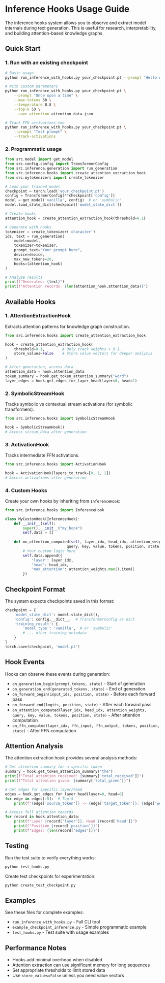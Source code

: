 # Inference Hooks Usage Guide

The inference hooks system allows you to observe and extract model internals during text generation. This is useful for research, interpretability, and building attention-based knowledge graphs.

## Quick Start

### 1. Run with an existing checkpoint

```bash
# Basic usage
python run_inference_with_hooks.py your_checkpoint.pt --prompt "Hello world"

# With custom parameters
python run_inference_with_hooks.py your_checkpoint.pt \
    --prompt "Once upon a time" \
    --max-tokens 50 \
    --temperature 0.8 \
    --top-k 50 \
    --save-attention attention_data.json

# Track FFN activations too
python run_inference_with_hooks.py your_checkpoint.pt \
    --prompt "Test prompt" \
    --track-activations
```

### 2. Programmatic usage

```python
from src.model import get_model
from src.config.config import TransformerConfig
from src.inference.generation import run_generation
from src.inference.hooks import create_attention_extraction_hook
from src.mytokenizers import create_tokenizer

# Load your trained model
checkpoint = torch.load('your_checkpoint.pt')
config = TransformerConfig(**checkpoint['config'])
model = get_model('vanilla', config)  # or 'symbolic'
model.load_state_dict(checkpoint['model_state_dict'])

# Create hooks
attention_hook = create_attention_extraction_hook(threshold=0.1)

# Generate with hooks
tokenizer = create_tokenizer('character')
ids, text = run_generation(
    model=model,
    tokenizer=tokenizer,
    prompt_text="Your prompt here",
    device=device,
    max_new_tokens=20,
    hooks=[attention_hook]
)

# Analyze results
print(f"Generated: {text}")
print(f"Attention records: {len(attention_hook.attention_data)}")
```

## Available Hooks

### 1. AttentionExtractionHook
Extracts attention patterns for knowledge graph construction.

```python
from src.inference.hooks import create_attention_extraction_hook

hook = create_attention_extraction_hook(
    threshold=0.1,        # Only track weights > 0.1
    store_values=False    # Store value vectors for deeper analysis
)

# After generation, access data
attention_data = hook.attention_data
token_summary = hook.get_token_attention_summary("word")
layer_edges = hook.get_edges_for_layer_head(layer=0, head=1)
```

### 2. SymbolicStreamHook
Tracks symbolic vs contextual stream activations (for symbolic transformers).

```python
from src.inference.hooks import SymbolicStreamHook

hook = SymbolicStreamHook()
# Access stream_data after generation
```

### 3. ActivationHook
Tracks intermediate FFN activations.

```python
from src.inference.hooks import ActivationHook

hook = ActivationHook(layers_to_track=[0, 1, 2])
# Access activations after generation
```

### 4. Custom Hooks
Create your own hooks by inheriting from `InferenceHook`:

```python
from src.inference.hooks import InferenceHook

class MyCustomHook(InferenceHook):
    def __init__(self):
        super().__init__("my_hook")
        self.data = []
    
    def on_attention_computed(self, layer_idx, head_idx, attention_weights, 
                            query, key, value, tokens, position, state):
        # Your custom logic here
        self.data.append({
            'layer': layer_idx,
            'head': head_idx,
            'max_attention': attention_weights.max().item()
        })
```

## Checkpoint Format

The system expects checkpoints saved in this format:

```python
checkpoint = {
    'model_state_dict': model.state_dict(),
    'config': config.__dict__,  # TransformerConfig as dict
    'training_result': {
        'model_type': 'vanilla',  # or 'symbolic'
        # ... other training metadata
    }
}
torch.save(checkpoint, 'model.pt')
```

## Hook Events

Hooks can observe these events during generation:

- `on_generation_begin(prompt_tokens, state)` - Start of generation
- `on_generation_end(generated_tokens, state)` - End of generation  
- `on_forward_begin(input_ids, position, state)` - Before each forward pass
- `on_forward_end(logits, position, state)` - After each forward pass
- `on_attention_computed(layer_idx, head_idx, attention_weights, query, key, value, tokens, position, state)` - After attention computation
- `on_ffn_computed(layer_idx, ffn_input, ffn_output, tokens, position, state)` - After FFN computation

## Attention Analysis

The attention extraction hook provides several analysis methods:

```python
# Get attention summary for a specific token
summary = hook.get_token_attention_summary("the")
print(f"Total attention received: {summary['total_received']}")
print(f"Total attention given: {summary['total_given']}")

# Get edges for specific layer/head
edges = hook.get_edges_for_layer_head(layer=0, head=0)
for edge in edges[:5]:  # Top 5
    print(f"{edge['source_token']} -> {edge['target_token']}: {edge['weight']}")

# Access full attention records
for record in hook.attention_data:
    print(f"Layer {record['layer']}, Head {record['head']}")
    print(f"Position {record['position']}")
    print(f"Edges: {len(record['edges'])}")
```

## Testing

Run the test suite to verify everything works:

```bash
python test_hooks.py
```

Create test checkpoints for experimentation:

```bash
python create_test_checkpoint.py
```

## Examples

See these files for complete examples:
- `run_inference_with_hooks.py` - Full CLI tool
- `example_checkpoint_inference.py` - Simple programmatic example
- `test_hooks.py` - Test suite with usage examples

## Performance Notes

- Hooks add minimal overhead when disabled
- Attention extraction can use significant memory for long sequences
- Set appropriate thresholds to limit stored data
- Use `store_values=False` unless you need value vectors